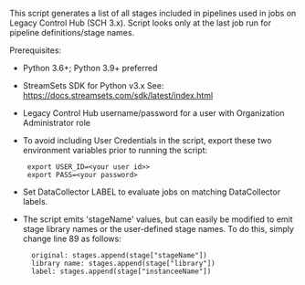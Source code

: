 This script generates a list of all stages included in pipelines used in jobs on Legacy Control
Hub (SCH 3.x). Script looks only at the last job run for pipeline definitions/stage names.

Prerequisites:
 - Python 3.6+; Python 3.9+ preferred

 - StreamSets SDK for Python v3.x
   See: https://docs.streamsets.com/sdk/latest/index.html

 - Legacy Control Hub username/password for a user with Organization Administrator role

 - To avoid including User Credentials in the script, export these two environment variables
   prior to running the script:

        export USER_ID=<your user id>>
        export PASS=<your password>

 - Set DataCollector LABEL to evaluate jobs on matching DataCollector labels.

 - The script emits 'stageName' values, but can easily be modified to emit stage
   library names or the user-defined stage names. To do this, simply change line 89
   as follows:
      
         original: stages.append(stage["stageName"])
         library name: stages.append(stage["library"])
         label: stages.append(stage["instanceeName"])

